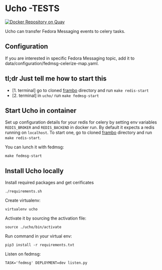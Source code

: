 # Ucho -TESTS

[![Docker Repository on Quay](https://quay.io/repository/rhscl/betka-fedmsg/status "Docker Repository on Quay")](https://quay.io/repository/rhscl/betka-fedmsg)

Ucho can transfer Fedora Messaging events to celery tasks.

## Configuration

If you are interested in specific Fedora Messaging topic,
add it to data/configuration/fedmsg-celerize-map.yaml.

## tl;dr Just tell me how to start this

- [1. terminal] go to cloned [frambo](https://github.com/user-cont/frambo) directory and run `make redis-start`
- [2. terminal] in `ucho/` run `make fedmsg-start`

## Start Ucho in container

Set up configuration details for your redis for celery by setting env variables `REDIS_BROKER` and `REDIS_BACKEND` in docker run.
By default it expects a redis running on `localhost`.
To start one, go to cloned [frambo](https://github.com/user-cont/frambo) directory and run `make redis-start`.

You can lunch it with fedmsg:

```
make fedmsg-start
```

## Install Ucho locally

Install required packages and get cerificates

```
./requirements.sh
```

Create virtualenv:

```
virtualenv ucho
```

Activate it by sourcing the activation file:

```
source ./ucho/bin/activate
```

Run command in your virtual env:

```
pip3 install -r requirements.txt
```

Listen on fedmsg:

```
TASK='fedmsg' DEPLOYMENT=dev listen.py
```
